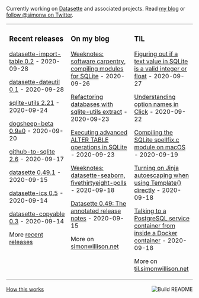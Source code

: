 Currently working on [Datasette](https://datasette.readthedocs.io/) and associated projects. Read [my blog](https://simonwillison.net/) or [follow @simonw on Twitter](https://twitter.com/simonw).

<table><tr><td valign="top" width="33%">

### Recent releases
<!-- recent_releases starts -->
[datasette-import-table 0.2](https://github.com/simonw/datasette-import-table/releases/tag/0.2) - 2020-09-28

[datasette-dateutil 0.1](https://github.com/simonw/datasette-dateutil/releases/tag/0.1) - 2020-09-28

[sqlite-utils 2.21](https://github.com/simonw/sqlite-utils/releases/tag/2.21) - 2020-09-24

[dogsheep-beta 0.9a0](https://github.com/dogsheep/dogsheep-beta/releases/tag/0.9a0) - 2020-09-20

[github-to-sqlite 2.6](https://github.com/dogsheep/github-to-sqlite/releases/tag/2.6) - 2020-09-17

[datasette 0.49.1](https://github.com/simonw/datasette/releases/tag/0.49.1) - 2020-09-15

[datasette-ics 0.5](https://github.com/simonw/datasette-ics/releases/tag/0.5) - 2020-09-14

[datasette-copyable 0.3](https://github.com/simonw/datasette-copyable/releases/tag/0.3) - 2020-09-14
<!-- recent_releases ends -->
More [recent releases](https://github.com/simonw/simonw/blob/main/releases.md)
</td><td valign="top" width="34%">

### On my blog
<!-- blog starts -->
[Weeknotes: software carpentry, compiling modules for SQLite](http://simonwillison.net/2020/Sep/26/weeknotes-software-carpentry-sqlite/) - 2020-09-26

[Refactoring databases with sqlite-utils extract](http://simonwillison.net/2020/Sep/23/sqlite-utils-extract/) - 2020-09-23

[Executing advanced ALTER TABLE operations in SQLite](http://simonwillison.net/2020/Sep/23/sqlite-advanced-alter-table/) - 2020-09-23

[Weeknotes: datasette-seaborn, fivethirtyeight-polls](http://simonwillison.net/2020/Sep/18/weeknotes-datasette-seaborn/) - 2020-09-18

[Datasette 0.49: The annotated release notes](http://simonwillison.net/2020/Sep/15/datasette-0-49/) - 2020-09-15
<!-- blog ends -->
More on [simonwillison.net](https://simonwillison.net/)
</td><td valign="top" width="33%">

### TIL
<!-- tils starts -->
[Figuring out if a text value in SQLite is a valid integer or float](https://til.simonwillison.net/til/til/sqlite_text-value-is-integer-or-float.md) - 2020-09-27

[Understanding option names in Click](https://til.simonwillison.net/til/til/python_click-option-names.md) - 2020-09-22

[Compiling the SQLite spellfix.c module on macOS](https://til.simonwillison.net/til/til/sqlite_compile-spellfix-osx.md) - 2020-09-19

[Turning on Jinja autoescaping when using Template() directly](https://til.simonwillison.net/til/til/jinja_autoescape-template.md) - 2020-09-18

[Talking to a PostgreSQL service container from inside a Docker container](https://til.simonwillison.net/til/til/github-actions_service-containers-docker.md) - 2020-09-18
<!-- tils ends -->
More on [til.simonwillison.net](https://til.simonwillison.net/)
</td></tr></table>

<a href="https://github.com/simonw/simonw/actions"><img src="https://github.com/simonw/simonw/workflows/Build%20README/badge.svg" align="right" alt="Build README"></a> <a href="https://simonwillison.net/2020/Jul/10/self-updating-profile-readme/">How this works</a>
